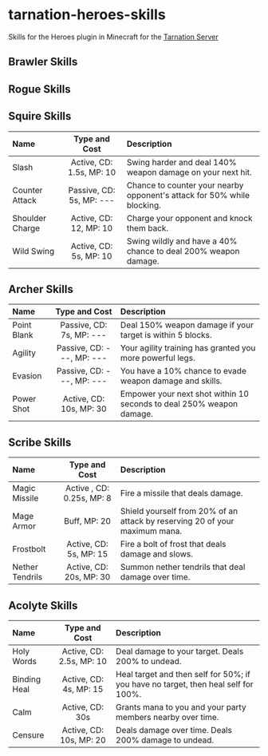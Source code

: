 # tarnation-heroes-skills

Skills for the Heroes plugin in Minecraft for the [Tarnation Server](http://tarnation.enjin.com)

## Brawler Skills

## Rogue Skills

## Squire Skills

Name | Type and Cost | Description
:--- | :-----------: | :----------
Slash | Active, CD: 1.5s, MP: 10 | Swing harder and deal 140% weapon damage on your next hit.
Counter Attack | Passive, CD: 5s, MP: --- | Chance to counter your nearby opponent's attack for 50% while blocking.
Shoulder Charge | Active, CD: 12, MP: 10 | Charge your opponent and knock them back.
Wild Swing | Active, CD: 5s, MP: 10 | Swing wildly and have a 40% chance to deal 200% weapon damage.

## Archer Skills

Name | Type and Cost | Description
:--- | :-----------: | :----------
Point Blank | Passive, CD: 7s, MP: --- | Deal 150% weapon damage if your target is within 5 blocks.
Agility | Passive, CD: ---, MP: --- | Your agility training has granted you more powerful legs.
Evasion | Passive, CD: ---, MP: --- | You have a 10% chance to evade weapon damage and skills.
Power Shot | Active, CD: 10s, MP: 30 | Empower your next shot within 10 seconds to deal 250% weapon damage.

## Scribe Skills

Name | Type and Cost | Description
:--- | :-----------: | :----------
Magic Missile | Active <summon>, CD: 0.25s, MP: 8 | Fire a missile that deals damage.
Mage Armor | Buff, MP: 20 | Shield yourself from 20% of an attack by reserving 20 of your maximum mana.
Frostbolt | Active, CD: 5s, MP: 15 | Fire a bolt of frost that deals damage and slows.
Nether Tendrils | Active, CD: 20s, MP: 30 | Summon nether tendrils that deal damage over time.

## Acolyte Skills

Name | Type and Cost | Description
:--- | :-----------: | :----------
Holy Words | Active, CD: 2.5s, MP: 10 | Deal damage to your target. Deals 200% to undead.
Binding Heal | Active, CD: 4s, MP: 15 |Heal target and then self for 50%; if you have no target, then heal self for 100%.
Calm | Active, CD: 30s | Grants mana to you and your party members nearby over time.
Censure | Active, CD: 10s, MP: 20 | Deals damage over time. Deals 200% damage to undead.